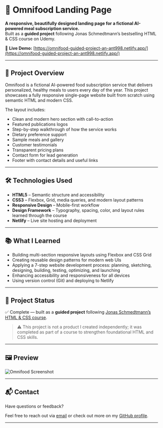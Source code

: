 # 🍱 Omnifood Landing Page

**A responsive, beautifully designed landing page for a fictional AI-powered meal subscription service.**  
Built as a **guided project** following Jonas Schmedtmann’s bestselling HTML & CSS course on Udemy.

🔗 **Live Demo:** [https://omnifood-guided-project-an-ant998.netlify.app/](https://omnifood-guided-project-an-ant998.netlify.app/)

---

## 🧠 Project Overview

Omnifood is a fictional AI-powered food subscription service that delivers personalized, healthy meals to users every day of the year. This project showcases a fully responsive single-page website built from scratch using semantic HTML and modern CSS.

The layout includes:

- Clean and modern hero section with call-to-action
- Featured publications logos
- Step-by-step walkthrough of how the service works
- Dietary preference support
- Sample meals and gallery
- Customer testimonials
- Transparent pricing plans
- Contact form for lead generation
- Footer with contact details and useful links

---

## 🛠️ Technologies Used

- **HTML5** – Semantic structure and accessibility  
- **CSS3** – Flexbox, Grid, media queries, and modern layout patterns  
- **Responsive Design** – Mobile-first workflow  
- **Design Framework** – Typography, spacing, color, and layout rules learned through the course  
- **Netlify** – Live site hosting and deployment  

---

## 📚 What I Learned

- Building multi-section responsive layouts using Flexbox and CSS Grid  
- Creating reusable design patterns for modern web UIs  
- Applying a 7-step website development process: planning, sketching, designing, building, testing, optimizing, and launching  
- Enhancing accessibility and responsiveness for all devices  
- Using version control (Git) and deploying to Netlify  

---

## 📌 Project Status

✅ Complete — built as a **guided project** following [Jonas Schmedtmann’s HTML & CSS course](https://www.udemy.com/course/design-and-develop-a-killer-website-with-html5-and-css3/).

> ⚠️ This project is not a product I created independently; it was completed as part of a course to strengthen foundational HTML and CSS skills.

---

## 🖼️ Preview

![Omnifood Screenshot](https://omnifood-guided-project-an-ant998.netlify.app/img/omnifood-hero.jpg)

---

## 📬 Contact

Have questions or feedback?

Feel free to reach out via [email](mailto:kumar.anant@northeastern.edu) or check out more on my [GitHub profile](https://github.com/an-ant998).

---